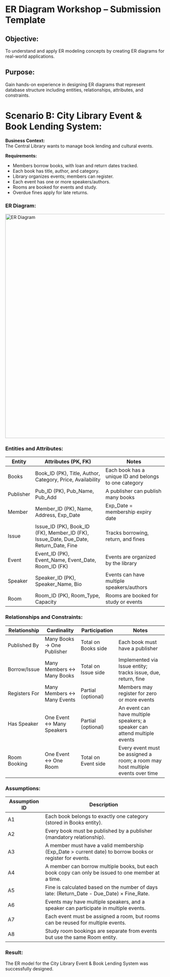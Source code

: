 # ER Diagram Workshop – Submission Template

## Objective:
To understand and apply ER modeling concepts by creating ER diagrams for real-world applications.

## Purpose:
Gain hands-on experience in designing ER diagrams that represent database structure including entities, relationships, attributes, and constraints.

# Scenario B: City Library Event & Book Lending System:

**Business Context:**  
The Central Library wants to manage book lending and cultural events.

**Requirements:**  
- Members borrow books, with loan and return dates tracked.  
- Each book has title, author, and category.  
- Library organizes events; members can register.  
- Each event has one or more speakers/authors.  
- Rooms are booked for events and study.  
- Overdue fines apply for late returns.

### ER Diagram:

<img width="876" height="708" alt="ER Diagram" src="https://github.com/user-attachments/assets/79804e46-bd72-44a8-b37a-bbffc2fe1860" />



### Entities and Attributes:

| Entity     | Attributes (PK, FK)                                       | Notes |
|------------|------------------------------------------------------------|-------|
| Books      | Book_ID (PK), Title, Author, Category, Price, Availability | Each book has a unique ID and belongs to one category | 
| Publisher  | Pub_ID (PK), Pub_Name, Pub_Add                             | A publisher can publish many books |
| Member     | Member_ID (PK), Name, Address, Exp_Date                    | Exp_Date = membership expiry date |
| Issue      | Issue_ID (PK), Book_ID (FK), Member_ID (FK), Issue_Date, Due_Date, Return_Date, Fine | Tracks borrowing, return, and fines |
| Event      | Event_ID (PK), Event_Name, Event_Date, Room_ID (FK)        | Events are organized by the library |
| Speaker    | Speaker_ID (PK), Speaker_Name, Bio                         | Events can have multiple speakers/authors |
| Room       | Room_ID (PK), Room_Type, Capacity                          | Rooms are booked for study or events |


### Relationships and Constraints:

| Relationship  | Cardinality                  | Participation         | Notes |
|---------------|------------------------------|-----------------------|-------|
| Published By  | Many Books → One Publisher   | Total on Books side   | Each book must have a publisher |
| Borrow/Issue  | Many Members ↔ Many Books    | Total on Issue side   | Implemented via Issue entity; tracks issue, due, return, fine |
| Registers For | Many Members ↔ Many Events   | Partial (optional)    | Members may register for zero or more events |
| Has Speaker   | One Event ↔ Many Speakers    | Partial (optional)    | An event can have multiple speakers; a speaker can attend multiple events |
| Room Booking  | One Event ↔ One Room         | Total on Event side   | Every event must be assigned a room; a room may host multiple events over time |


### Assumptions:

| Assumption ID | Description |
|---------------|-------------|
| A1 | Each book belongs to exactly one category (stored in Books entity). |
| A2 | Every book must be published by a publisher (mandatory relationship). |
| A3 | A member must have a valid membership (Exp_Date > current date) to borrow books or register for events. |
| A4 | A member can borrow multiple books, but each book copy can only be issued to one member at a time. |
| A5 | Fine is calculated based on the number of days late: (Return_Date - Due_Date) × Fine_Rate. |
| A6 | Events may have multiple speakers, and a speaker can participate in multiple events. |
| A7 | Each event must be assigned a room, but rooms can be reused for multiple events. |
| A8 | Study room bookings are separate from events but use the same Room entity. |

### Result:
The ER model for the City Library Event & Book Lending System was successfully designed.  




